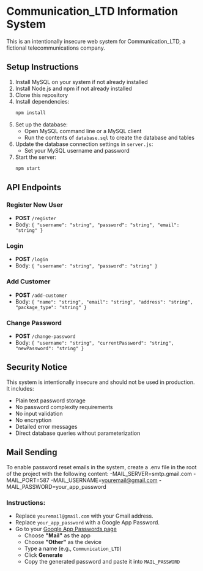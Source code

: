 # Communication_LTD Information System

This is an intentionally insecure web system for Communication_LTD, a fictional telecommunications company.

## Setup Instructions

1. Install MySQL on your system if not already installed
2. Install Node.js and npm if not already installed
3. Clone this repository
4. Install dependencies:
   ```bash
   npm install
   ```
5. Set up the database:
   - Open MySQL command line or a MySQL client
   - Run the contents of `database.sql` to create the database and tables
6. Update the database connection settings in `server.js`:
   - Set your MySQL username and password
7. Start the server:
   ```bash
   npm start
   ```

## API Endpoints

### Register New User
- **POST** `/register`
- Body: `{ "username": "string", "password": "string", "email": "string" }`

### Login
- **POST** `/login`
- Body: `{ "username": "string", "password": "string" }`

### Add Customer
- **POST** `/add-customer`
- Body: `{ "name": "string", "email": "string", "address": "string", "package_type": "string" }`

### Change Password
- **POST** `/change-password`
- Body: `{ "username": "string", "currentPassword": "string", "newPassword": "string" }`

## Security Notice

This system is intentionally insecure and should not be used in production. It includes:
- Plain text password storage
- No password complexity requirements
- No input validation
- No encryption
- Detailed error messages
- Direct database queries without parameterization 

## Mail Sending 
To enable password reset emails in the system, create a .env file in the root of the project with the following content:
-MAIL_SERVER=smtp.gmail.com
-MAIL_PORT=587
-MAIL_USERNAME=youremail@gmail.com
-MAIL_PASSWORD=your_app_password

### Instructions:
- Replace `youremail@gmail.com` with your Gmail address.  
- Replace `your_app_password` with a Google App Password.  
- Go to your [Google App Passwords page](https://myaccount.google.com/apppasswords)  
  - Choose **"Mail"** as the app  
  - Choose **"Other"** as the device  
  - Type a name (e.g., `Communication_LTD`)  
  - Click **Generate**  
  - Copy the generated password and paste it into `MAIL_PASSWORD`